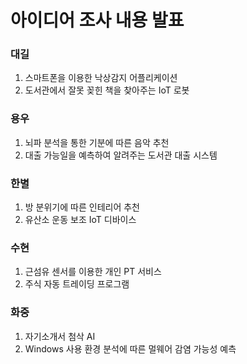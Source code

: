# 아이디어 조사 내용 발표

### 대길

1. 스마트폰을 이용한 낙상감지 어플리케이션
2. 도서관에서 잘못 꽂힌 책을 찾아주는 IoT 로봇

### 용우

1. 뇌파 분석을 통한 기분에 따른 음악 추천
2. 대출 가능일을 예측하여 알려주는 도서관 대출 시스템

### 한별

1. 방 분위기에 따른 인테리어 추천
2. 유산소 운동 보조 IoT 디바이스

### 수현

1. 근섬유 센서를 이용한 개인 PT 서비스
2. 주식 자동 트레이딩 프로그램

### 화중

1. 자기소개서 첨삭 AI
2. Windows 사용 환경 분석에 따른 멀웨어 감염 가능성 예측
